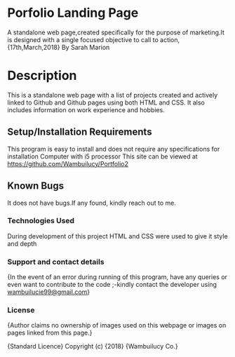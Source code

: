 # Porfolio Landing Page

A standalone web page,created specifically for the purpose of marketing.It is designed with a single focused objective to call to action, {17th,March,2018}
By Sarah Marion
# Description

This is a standalone web page with a list of projects created and actively linked to Github and Github pages using both HTML and CSS. It also includes information on work experience and hobbies.

## Setup/Installation Requirements

This program is easy to install and does not require any specifications for installation
Computer with i5 processor
This site can be viewed at https://github.com/Wambuilucy/Portfolio2
## Known Bugs
It does not have bugs.If any found, kindly reach out to me.

### Technologies Used

During development of this project HTML and CSS were used to give it style and depth

### Support and contact details
{In the event of an error during running of this program, have any queries or even want to contribute to the code ;-kindly contact the developer using wambuilucie99@gmail.com}

### License
{Author claims no ownership of images used on this webpage or images on pages linked from this page.}

{Standard Licence} Copyright (c) {2018} {Wambuilucy Co.}